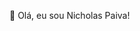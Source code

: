 👋 Olá, eu sou Nicholas Paiva!

<!--
**Npaivas/Npaivas** is a ✨ _special_ ✨ repository because its `README.md` (this file) appears on your GitHub profile.

Here are some ideas to get you started:

🎓 Estudante de Tecnologia na SPTech School
- 🌱 I’m currently learning ...
- 👯 I’m looking to collaborate on ...
- 🤔 I’m looking for help with ...
- 💬 Ask me about ...
- 📫 How to reach me: ...
- 😄 Pronouns: ...
- ⚡ Fun fact: ...
-->
